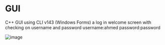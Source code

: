 # GUI
C++ GUI using CLI v143 (Windows Forms)
a log in welcome screen with checking on username and password
username:ahmed
password:password

![image](https://user-images.githubusercontent.com/87142232/227765277-4953340a-08e9-4738-bd34-3029a518338e.png)
